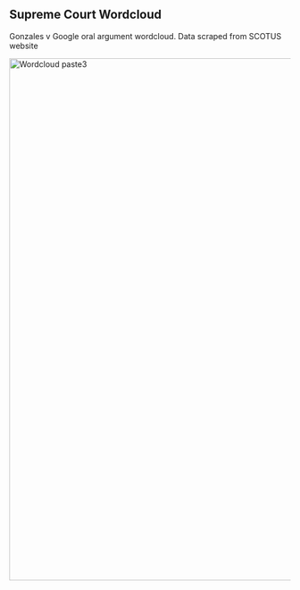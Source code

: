 ## Supreme Court Wordcloud

Gonzales v Google oral argument wordcloud. Data scraped from SCOTUS website


<img width="936" alt="Wordcloud paste3" src="https://user-images.githubusercontent.com/29850965/221652098-7d5e939b-cac1-4164-85af-0e30897f848b.png">
